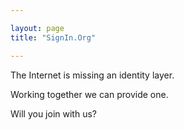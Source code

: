 ```yaml
---

layout: page
title: "SignIn.Org"

---
```


The Internet is missing an identity layer. 

Working together we can provide one. 

Will you join with us?
